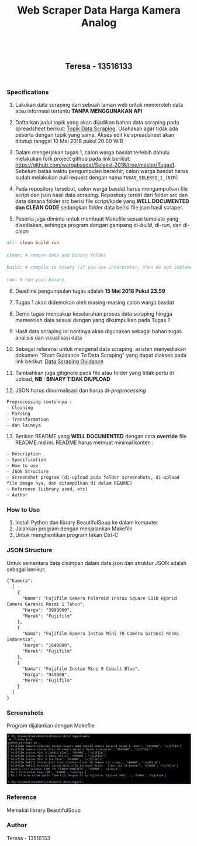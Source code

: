 <h1 align="center">
  <br>
  Web Scraper Data Harga Kamera Analog
  <br>
  <br>
</h1>

<h2 align="center">
  <br>
  Teresa - 13516133
  <br>
  <br>
</h2>


### Specifications

1. Lakukan data scraping dari sebuah laman web untuk memeroleh data atau informasi tertentu __TANPA MENGGUNAKAN API__

2. Daftarkan judul topik yang akan dijadikan bahan data scraping pada spreadsheet berikut: [Topik Data Scraping](http://bit.ly/TopikDataScraping). Usahakan agar tidak ada peserta dengan topik yang sama. Akses edit ke spreadsheet akan ditutup tanggal 10 Mei 2018 pukul 20.00 WIB

3. Dalam mengerjakan tugas 1, calon warga basdat terlebih dahulu melakukan fork project github pada link berikut: https://github.com/wargabasdat/Seleksi-2018/tree/master/Tugas1. Sebelum batas waktu pengumpulan berakhir, calon warga basdat harus sudah melakukan pull request dengan nama ```TUGAS_SELEKSI_1_[NIM]```

4. Pada repository tersebut, calon warga basdat harus mengumpulkan file script dan json hasil data scraping. Repository terdiri dari folder src dan data dimana folder src berisi file script/kode yang __WELL DOCUMENTED dan CLEAN CODE__ sedangkan folder data berisi file json hasil scraper.

5. Peserta juga diminta untuk membuat Makefile sesuai template yang disediakan, sehingga program dengan gampang di-_build_, di-_run_, dan di-_clean_

``` Makefile
all: clean build run

clean: # remove data and binary folder

build: # compile to binary (if you use interpreter, then do not implement it)

run: # run your binary

```

6. Deadline pengumpulan tugas adalah __15 Mei 2018 Pukul 23.59__

7. Tugas 1 akan didemokan oleh masing-masing calon warga basdat

8. Demo tugas mencakup keseluruhan proses data scraping hingga memeroleh data sesuai dengan yang dikumpulkan pada Tugas 1

9. Hasil data scraping ini nantinya akan digunakan sebagai bahan tugas analisis dan visualisasi data

10. Sebagai referensi untuk mengenal data scraping, asisten menyediakan dokumen "Short Guidance To Data Scraping" yang dapat diakses pada link berikut: [Data Scraping Guidance](http://bit.ly/DataScrapingGuidance)

11. Tambahkan juga gitignore pada file atau folder yang tidak perlu di upload, __NB : BINARY TIDAK DIUPLOAD__

12. JSON harus dinormalisasi dan harus di-_preprocessing_
```
Preprocessing contohnya :
- Cleaning
- Parsing
- Transformation
- dan lainnya
```

13. Berikan README yang __WELL DOCUMENTED__ dengan cara __override__ file README.md ini. README harus memuat minimal konten :
```
- Description
- Specification
- How to use
- JSON Structure
- Screenshot program (di-upload pada folder screenshots, di-upload file image nya, dan ditampilkan di dalam README)
- Reference (Library used, etc)
- Author
```

### How to Use

1. Install Python dan library BeautifulSoup ke dalam komputer
2. Jalankan program dengan menjalankan Makefile
3. Untuk menghentikan program tekan Ctrl-C

### JSON Structure

Untuk sementara data disimpan dalam data.json dan struktur JSON adalah sebagai berikut:
```
{"Kamera":
  [
    {
      "Nama": "Fujifilm Kamera Polaroid Instax Square SQ10 Hybrid Camera Garansi Resmi 1 Tahun",
      "Harga": "3999000",
      "Merek": "Fujifilm"
    },
    {
      "Nama": "Fujifilm Kamera Instax Mini 70 Camera Garansi Resmi Indonesia",
      "Harga": "1649000",
      "Merek": "Fujifilm"
    },
    {
      "Nama": "Fujifilm Instax Mini 9 Cobalt Blue",
      "Harga": "949000",
      "Merek": "Fujifilm"
    }
  ]
}
```

### Screenshots

Program dijalankan dengan Makefile

![](screenshots/Screenshot4.png)

### Reference

Memakai library BeautifulSoup

### Author

Teresa - 13516133
